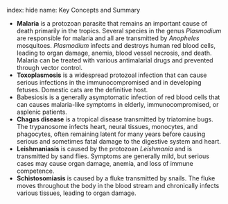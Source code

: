 index: hide
name: Key Concepts and Summary

  *  **Malaria** is a protozoan parasite that remains an important cause of death primarily in the tropics. Several species in the genus  *Plasmodium* are responsible for malaria and all are transmitted by  *Anopheles* mosquitoes.  *Plasmodium* infects and destroys human red blood cells, leading to organ damage, anemia, blood vessel necrosis, and death. Malaria can be treated with various antimalarial drugs and prevented through vector control.
  *  **Toxoplasmosis** is a widespread protozoal infection that can cause serious infections in the immunocompromised and in developing fetuses. Domestic cats are the definitive host.
  * Babesiosis is a generally asymptomatic infection of red blood cells that can causes malaria-like symptoms in elderly, immunocompromised, or asplenic patients.
  *  **Chagas disease** is a tropical disease transmitted by triatomine bugs. The trypanosome infects heart, neural tissues, monocytes, and phagocytes, often remaining latent for many years before causing serious and sometimes fatal damage to the digestive system and heart.
  *  **Leishmaniasis** is caused by the protozoan  *Leishmania* and is transmitted by sand flies. Symptoms are generally mild, but serious cases may cause organ damage, anemia, and loss of immune competence.
  *  **Schistosomiasis** is caused by a fluke transmitted by snails. The fluke moves throughout the body in the blood stream and chronically infects various tissues, leading to organ damage.
